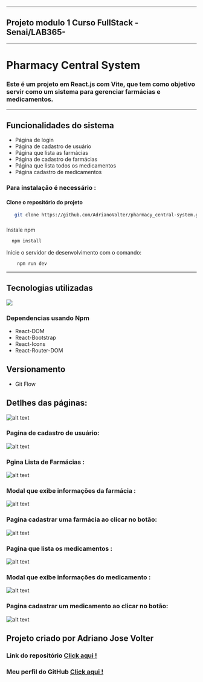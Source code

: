 ****

## Projeto modulo 1 Curso FullStack -Senai/LAB365-

***
# Pharmacy Central System

<h3>
Este é um projeto em React.js com Vite, que tem como objetivo servir como um sistema para gerenciar farmácias e medicamentos.
</h3>

****
## Funcionalidades do sistema
<ul>
    <li>Página de login</li>
     <li>Página de cadastro de usuário</li>
      <li>Página que lista as farmácias</li>
       <li>Página de cadastro de farmácias</li>
       <li>Página que lista todos os medicamentos</li>
        <li>Página cadastro de medicamentos</li>
</ul>

 ### Para instalação é necessário :

 #### Clone o repositório do projeto 
 
 ```bash
    git clone https://github.com/AdrianoVolter/pharmacy_central-system.git
 ```
 ###

Instale npm

```bash
  npm install 
```
Inicie o servidor de desenvolvimento com o comando:
```bash
    npm run dev
```

****

## Tecnologias utilizadas


<p align="">
  <a href="https://skillicons.dev">
    <img src="https://skillicons.dev/icons?i=react,vite,bootstrap,javascript,css,html,git,github,vscode" />
  </a>
</p>

### Dependencias usando Npm
<ul>
    <li>React-DOM</li>
    <li>React-Bootstrap</li>
    <li>React-Icons</li>
    <li>React-Router-DOM</li>
</ul>

## Versionamento 

<ul>
<li>Git Flow</li>
</ul>

## Detlhes das páginas:


![alt text](src/assets/loginInicio.png)

### Pagina de cadastro de usuário:

![alt text](src/assets/cadastro_user.png)

### Pgina Lista de Farmácias :

![alt text](src/assets/farmacias2.png)


### Modal que exibe informações da farmácia :

![alt text](src/assets/modalfarmacias.png)

### Pagina cadastrar uma farmácia ao clicar no botão:

![alt text](src/assets/form-farm.png)

### Pagina que lista os medicamentos :

![alt text](src/assets/medicamentos.png)

### Modal que exibe informações do medicamento :
![alt text](src/assets/modalmedicamento.png)

### Pagina cadastrar um medicamento ao clicar no botão:


![alt text](src/assets/form-med.png)

## Projeto criado por Adriano Jose Volter
### Link do repositório [Click aqui !](https://github.com/AdrianoVolter/pharmacy_central-system)

### Meu perfil do GitHub  [ Click aqui !](https://github.com/AdrianoVolter)


